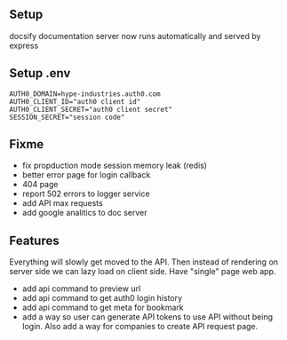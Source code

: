 ## Setup
docsify documentation server now runs automatically and served by express

## Setup .env
```
AUTH0_DOMAIN=hype-industries.auth0.com
AUTH0_CLIENT_ID="auth0 client id"
AUTH0_CLIENT_SECRET="auth0 client secret"
SESSION_SECRET="session code"
```

## Fixme
- fix propduction mode session memory leak (redis)
- better error page for login callback
- 404 page
- report 502 errors to logger service
- add API max requests
- add google analitics to doc server

## Features
Everything will slowly get moved to the API. Then instead of rendering on server side we can lazy load on client side. Have "single" page web app.
- add api command to preview url
- add api command to get auth0 login history
- add api command to get meta for bookmark
- add a way so user can generate API tokens to use API without being login. Also add a way for companies to create API request page.
